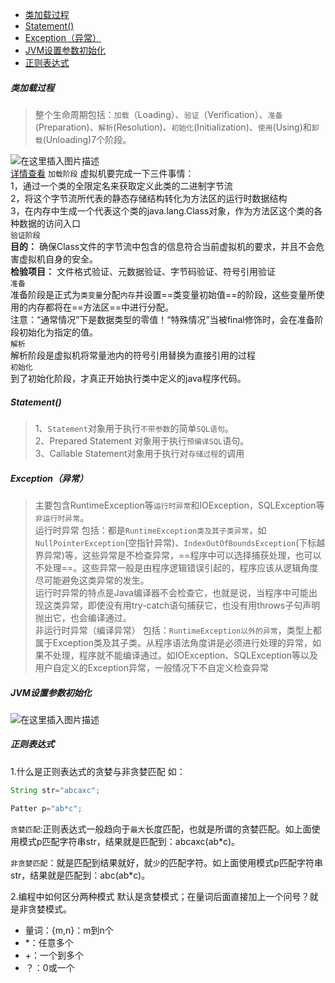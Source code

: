 - [类加载过程](#1)
- [Statement()](#2)
- [Exception（异常）](#3)
- [JVM设置参数初始化](#4)
- [正则表达式](#5)
##### 类加载过程<span id = 1></span>
>整个生命周期包括：`加载`（Loading）、`验证`（Verification）、`准备`(Preparation)、`解析`(Resolution)、`初始化`(Initialization)、`使用`(Using)和`卸载`(Unloading)7个阶段。
>
![在这里插入图片描述](https://img-blog.csdnimg.cn/20191001090401709.png?x-oss-process=image/watermark,type_ZmFuZ3poZW5naGVpdGk,shadow_10,text_aHR0cHM6Ly9ibG9nLmNzZG4ubmV0L3p6enpsZWkxMjMxMjMxMjM=,size_16,color_FFFFFF,t_70) 
<br>
[详情查看](https://www.nowcoder.com/test/question/done?tid=28220199&qid=26108#summary)
`加载阶段`
虚拟机要完成一下三件事情：  
1，通过一个类的全限定名来获取定义此类的二进制字节流    
2，将这个字节流所代表的静态存储结构转化为方法区的运行时数据结构  
3，在内存中生成一个代表这个类的java.lang.Class对象，作为方法区这个类的各种数据的访问入口  
`验证阶段`  
**目的：** 确保Class文件的字节流中包含的信息符合当前虚拟机的要求，并且不会危害虚拟机自身的安全。  
**检验项目：** 文件格式验证、元数据验证、字节码验证、符号引用验证  
`准备`  
准备阶段是正式为`类变量`分配`内存`并设置==类变量初始值==的阶段，这些变量所使用的内存都将在==方法区==中进行分配。  
注意：“通常情况”下是数据类型的零值！“特殊情况”当被final修饰时，会在准备阶段初始化为指定的值。  
`解析`  
解析阶段是虚拟机将常量池内的符号引用替换为直接引用的过程  
`初始化`  
到了初始化阶段，才真正开始执行类中定义的java程序代码。  
##### Statement()<span id = 2></span>
>1、`Statement`对象用于执行`不带参数`的简单`SQL语句`。   
2、Prepared Statement 对象用于执行`预编译SQL`语句。   
3、Callable Statement对象用于执行对`存储过程`的调用  
##### Exception（异常）<span id = 3></span>
>主要包含RuntimeException等`运行时异常`和IOException，SQLException等`非运行时异常`。
<br>运行时异常 包括：都是`RuntimeException类及其子类异常`，如`NullPointerException`(空指针异常)、`IndexOutOfBoundsException`(下标越界异常)等，这些异常是不检查异常，==程序中可以选择捕获处理，也可以不处理==。这些异常一般是由程序逻辑错误引起的，程序应该从逻辑角度尽可能避免这类异常的发生。<br>
运行时异常的特点是Java编译器不会检查它，也就是说，当程序中可能出现这类异常，即使没有用try-catch语句捕获它，也没有用throws子句声明抛出它，也会编译通过。<br>
非运行时异常（编译异常） 包括：`RuntimeException以外的异常`，类型上都属于Exception类及其子类。从程序语法角度讲是必须进行处理的异常，如果不处理，程序就不能编译通过。如IOException、SQLException等以及用户自定义的Exception异常，一般情况下不自定义检查异常
##### JVM设置参数初始化<span id = 4></span>
![在这里插入图片描述](https://img-blog.csdnimg.cn/20191001130132807.png?x-oss-process=image/watermark,type_ZmFuZ3poZW5naGVpdGk,shadow_10,text_aHR0cHM6Ly9ibG9nLmNzZG4ubmV0L3p6enpsZWkxMjMxMjMxMjM=,size_16,color_FFFFFF,t_70)
##### 正则表达式<span id = 5></span>
1.什么是正则表达式的贪婪与非贪婪匹配
如：
```java
String str="abcaxc";

Patter p="ab*c";
```
`贪婪匹配`:正则表达式一般趋向于`最大`长度匹配，也就是所谓的贪婪匹配。如上面使用模式p匹配字符串str，结果就是匹配到：abcaxc(ab*c)。

`非贪婪匹配`：就是匹配到结果就好，就`少`的匹配字符。如上面使用模式p匹配字符串str，结果就是匹配到：abc(ab*c)。

2.编程中如何区分两种模式
默认是贪婪模式；在量词后面直接加上一个问号？就是非贪婪模式。
- 量词：{m,n}：m到n个
-  *：任意多个
- +：一个到多个
- ？：0或一个
